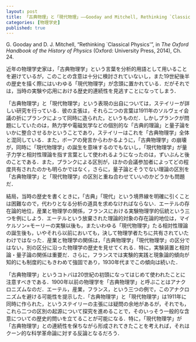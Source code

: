 ```yaml
---
layout: post
title: 「古典物理」と「現代物理」——Gooday and Mitchell, Rethinking `Classical physics' (2014)
categories: [物理学史]
published: true
---
```


G. Gooday and D. J. Mitchell, “Rethinking `Classical Physics'”, in _The Oxford Handbook of the History of Physics_ (Oxford: University Press, 2014), Ch. 24.

近年の物理学史家は，「古典物理学」という言葉を分析的用語として用いることを避けているが，このことの含意は十分に検討されていないし，また19世紀後半の歴史を描く際にはいわゆる「現代物理学」が念頭に置かれている．だがそれでは，当時の実験や応用における歴史的連続性を見逃すことになってしまう．

「古典物理学」と「現代物理学」という表現の出自については，ステイリーが詳しい研究を行っている．彼の主張は，それら二つの言葉は1911年のソルヴェイ会議の折にプランクによって同時に造られた，というものだ．しかしプランクが問題にしていたのは，熱力学や電磁気学などの個別的な「古典的理論」と量子論をいかに整合させるかということであり，ステイリーはこれを「古典物理学」全体と混同している．また，ボーアの発言からわかるように，「古典物理学」の崩壊が，同時に「現代物理学」の誕生を意味するのでもないし，「現代物理学」が量子力学と相対性理論を指す言葉として使われるようになったのは，ずいぶんと後のことである．また，プランクによる区別が，ほかの会議参加者によってどの程度共有されたのかも明らかではなく，さらに，量子論とそうでない理論の区別を「古典物理学」と「現代物理学」の区別と重ね合わせていいのかどうかも問題だ．

結局，当時の歴史を書くときに，「古典」「現代」という境界線を明確に引くことは困難なので，代わりとなる分析の道具を求めなければならない．エーテルの存在論的地位，産業と物理学の関係，フランスにおける実験物理学的伝統という三つを例にしよう．エーテルという放棄された理論的対象の存在論的地位は，マイケルソン=モーリーの実験以後も，またいわゆる「現代物理学」たる相対性理論の誕生後も，いやそれら以前においても，決して物理学者たちに共有されていたわけではなった．産業と物理学の関係は，「古典物理学」「現代物理学」の区分ではない，別の区分に沿った物理学の歴史を見せてくれる．特に，実験装置と相対論・量子論の関係は重要だ．さらに，フランスでは実験的実践と現象論的傾向が知的にも制度的にもきわめて強固であり，1930年代までこの傾向は続いた．

「古典物理学」というコトバは20世紀の初頭になってはじめて使われたことに注意すべきである．1900年以前の物理学を「古典物理学」と呼ぶことはアナクロニズムなのだ．エーテル，産業，フランス，という三つの例で，このアナクロニズムを避ける可能性を提示した．「古典物理学」と「現代物理学」は1911年に同時に作られた，というステイリーの主張には疑問の余地があるが，それでも，これら二つの区別の起源について探究を進めることで，そのいっそう一般的な含意についての歴史的問いを立てることが可能になる．特に，「現代物理学」が「古典物理学」との連続性を保ちながら形成されてきたことを考えれば，それはクーン的な科学革命論に対する反論となるだろう．
